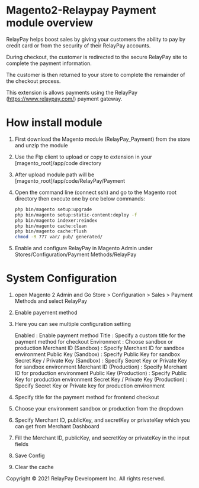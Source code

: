 ﻿Magento2-Relaypay Payment module overview 
=========================================

RelayPay helps boost sales by giving your customers the ability to pay by credit card or from the security of their RelayPay accounts.

During checkout, the customer is redirected to the secure RelayPay site to complete the payment
information.

The customer is then returned to your store to complete the remainder of the checkout process.

This extension is allows payments using the RelayPay (https://www.relaypay.com/) payment
gateway.


How install module 
==================

1. First download the Magento module (RelayPay_Payment) from the store and unzip the
module

2. Use the Ftp client to upload or copy to extension in your [magento_root]/app/code directory

3. After upload module path will be [magento_root]/app/code/RelayPay/Payment

4. Open the command line (connect ssh) and go to the Magento root directory then execute
one by one below commands:

    ```bash
    php bin/magento setup:upgrade
    php bin/magento setup:static-content:deploy -f
    php bin/magento indexer:reindex
    php bin/magento cache:clean
    php bin/magento cache:flush
    chmod -R 777 var/ pub/ generated/
    ```
5. Enable and configure RelayPay in Magento Admin under Stores/Configuration/Payment Methods/RelayPay

System Configuration
====================
1. open Magento 2 Admin and Go Store > Configuration > Sales > Payment Methods
and select RelayPay

2. Enable payement method

3. Here you can see multiple configuration setting

    Enabled :  Enable payment method
    Title : Specify a custom title for the payment method for checkout
    Environment : Choose sandbox or production
    Merchant ID (Sandbox) : Specify Merchant ID for sandbox environment
    Public Key (Sandbox) : Specify Public Key for sandbox
    Secret Key / Private Key (Sandbox) : Specify Secret Key or Private Key for sandbox environment
    Merchant ID (Production) : Specify Merchant ID for production environment
    Public Key (Production) : Specify Public Key for production environment
    Secret Key / Private Key (Production) : Specify Secret Key or Private key for production environment

4. Specify title for the payment method for frontend checkout

5. Choose your environment sandbox or production from the dropdown

6. Specify Merchant ID, publicKey, and secretKey or privateKey which you can get from
Merchant Dashboard

7. Fill the Merchant ID, publicKey, and secretKey or privateKey in the input fields

8. Save Config

9. Clear the cache

Copyright © 2021 RelayPay Development Inc. All rights reserved.

